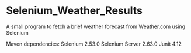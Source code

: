 # Selenium_Weather_Results
A small program to fetch a brief weather forecast from Weather.com using Selenium

Maven dependencies:
Selenium 2.53.0
Selenium Server 2.63.0
Junit 4.12
